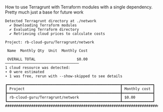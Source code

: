 How to use Terragrunt with Terraform modules with a single dependency. 
Pretty much just a base for future work
```````````````````````````````````````````
Detected Terragrunt directory at ./network
  ✔ Downloading Terraform modules
  ✔ Evaluating Terraform directory
  ✔ Retrieving cloud prices to calculate costs

Project: rb-cloud-guru/Terragrunt/network

 Name  Monthly Qty  Unit  Monthly Cost

 OVERALL TOTAL                   $0.00
──────────────────────────────────
1 cloud resource was detected:
∙ 0 were estimated
∙ 1 was free, rerun with --show-skipped to see details

┏━━━━━━━━━━━━━━━━━━━━━━━━━━━━━━━━━━━━━━━━━━━━━━━━━━━━┳━━━━━━━━━━━━━━┓
┃ Project                                            ┃ Monthly cost ┃
┣━━━━━━━━━━━━━━━━━━━━━━━━━━━━━━━━━━━━━━━━━━━━━━━━━━━━╋━━━━━━━━━━━━━━┫
┃ rb-cloud-guru/Terragrunt/network                   ┃ $0.00        ┃
┗━━━━━━━━━━━━━━━━━━━━━━━━━━━━━━━━━━━━━━━━━━━━━━━━━━━━┻━━━━━━━━━━━━━━┛
######################################################################################################
